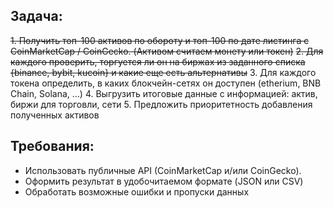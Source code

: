 ## Задача:
~~1. Получить топ-100 активов по обороту и топ-100 по дате листинга с CoinMarketCap / CoinGecko. (Активом считаем монету или токен)~~
~~2. Для каждого проверить, торгуется ли он на биржах из заданного списка {binance, bybit, kucoin} и какие еще есть альтернативы~~
3. Для каждого токена определить, в каких блокчейн-сетях он доступен (etherium, BNB Chain, Solana, …)
4. Выгрузить итоговые данные с информацией: актив, биржи для торговли, сети
5. Предложить приоритетность добавления полученных активов

## Требования:
* Использовать публичные API (CoinMarketCap и/или CoinGecko).
* Оформить результат в удобочитаемом формате (JSON или CSV)
* Обработать возможные ошибки и пропуски данных